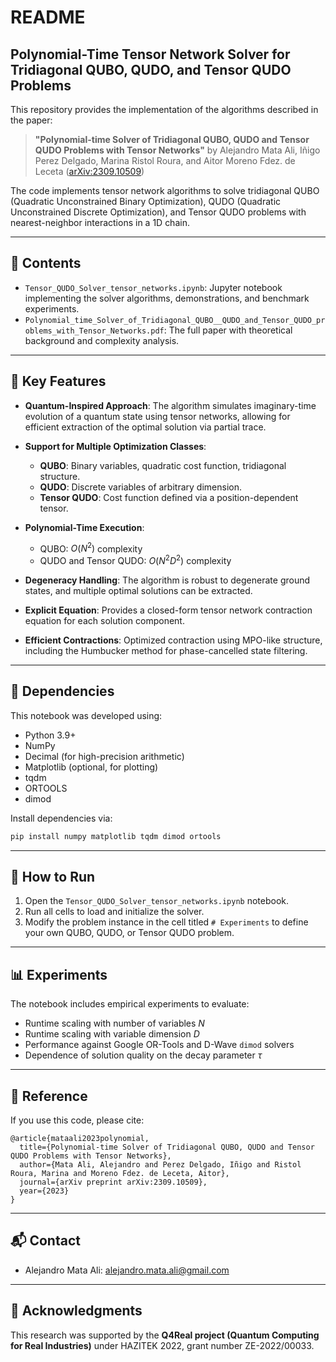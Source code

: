 # README

## Polynomial-Time Tensor Network Solver for Tridiagonal QUBO, QUDO, and Tensor QUDO Problems

This repository provides the implementation of the algorithms described in the paper:

> **"Polynomial-time Solver of Tridiagonal QUBO, QUDO and Tensor QUDO Problems with Tensor Networks"**
> by Alejandro Mata Ali, Iñigo Perez Delgado, Marina Ristol Roura, and Aitor Moreno Fdez. de Leceta
> ([arXiv:2309.10509](https://arxiv.org/abs/2309.10509))

The code implements tensor network algorithms to solve tridiagonal QUBO (Quadratic Unconstrained Binary Optimization), QUDO (Quadratic Unconstrained Discrete Optimization), and Tensor QUDO problems with nearest-neighbor interactions in a 1D chain.

---

## 📘 Contents

* `Tensor_QUDO_Solver_tensor_networks.ipynb`: Jupyter notebook implementing the solver algorithms, demonstrations, and benchmark experiments.
* `Polynomial_time_Solver_of_Tridiagonal_QUBO__QUDO_and_Tensor_QUDO_problems_with_Tensor_Networks.pdf`: The full paper with theoretical background and complexity analysis.

---

## 🧠 Key Features

* **Quantum-Inspired Approach**: The algorithm simulates imaginary-time evolution of a quantum state using tensor networks, allowing for efficient extraction of the optimal solution via partial trace.
* **Support for Multiple Optimization Classes**:

  * **QUBO**: Binary variables, quadratic cost function, tridiagonal structure.
  * **QUDO**: Discrete variables of arbitrary dimension.
  * **Tensor QUDO**: Cost function defined via a position-dependent tensor.
* **Polynomial-Time Execution**:

  * QUBO: $O(N^2)$ complexity
  * QUDO and Tensor QUDO: $O(N^2 D^2)$ complexity
* **Degeneracy Handling**: The algorithm is robust to degenerate ground states, and multiple optimal solutions can be extracted.
* **Explicit Equation**: Provides a closed-form tensor network contraction equation for each solution component.
* **Efficient Contractions**: Optimized contraction using MPO-like structure, including the Humbucker method for phase-cancelled state filtering.

---

## 🔧 Dependencies

This notebook was developed using:

* Python 3.9+
* NumPy
* Decimal (for high-precision arithmetic)
* Matplotlib (optional, for plotting)
* tqdm
* ORTOOLS
* dimod

Install dependencies via:

```bash
pip install numpy matplotlib tqdm dimod ortools
```

---

## 🚀 How to Run

1. Open the `Tensor_QUDO_Solver_tensor_networks.ipynb` notebook.
2. Run all cells to load and initialize the solver.
3. Modify the problem instance in the cell titled `# Experiments` to define your own QUBO, QUDO, or Tensor QUDO problem.

---

## 📊 Experiments

The notebook includes empirical experiments to evaluate:

* Runtime scaling with number of variables $N$
* Runtime scaling with variable dimension $D$
* Performance against Google OR-Tools and D-Wave `dimod` solvers
* Dependence of solution quality on the decay parameter $\tau$

---

## 📄 Reference

If you use this code, please cite:

```
@article{mataali2023polynomial,
  title={Polynomial-time Solver of Tridiagonal QUBO, QUDO and Tensor QUDO Problems with Tensor Networks},
  author={Mata Ali, Alejandro and Perez Delgado, Iñigo and Ristol Roura, Marina and Moreno Fdez. de Leceta, Aitor},
  journal={arXiv preprint arXiv:2309.10509},
  year={2023}
}
```

---

## 📬 Contact

* Alejandro Mata Ali: [alejandro.mata.ali@gmail.com](mailto:alejandro.mata.ali@gmail.com)

---

## 🧩 Acknowledgments

This research was supported by the **Q4Real project (Quantum Computing for Real Industries)** under HAZITEK 2022, grant number ZE-2022/00033.
